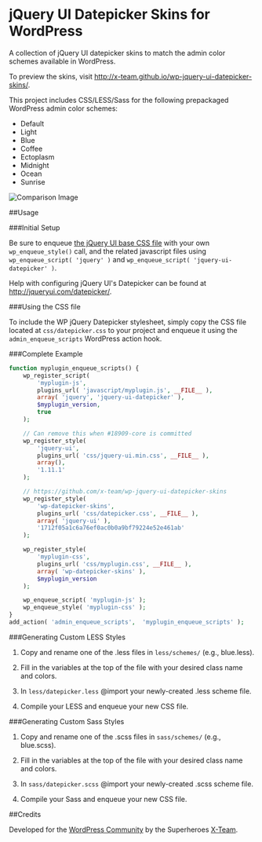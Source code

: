 jQuery UI Datepicker Skins for WordPress
=============================

A collection of jQuery UI datepicker skins to match the admin color schemes available in WordPress.

To preview the skins, visit http://x-team.github.io/wp-jquery-ui-datepicker-skins/.

This project includes CSS/LESS/Sass for the following prepackaged WordPress admin color schemes:
* Default
* Light
* Blue
* Coffee
* Ectoplasm
* Midnight
* Ocean
* Sunrise

![Comparison Image](https://raw.githubusercontent.com/x-team/wp-jquery-ui-datepicker-skins/master/assets/comparison.png)

##Usage

###Initial Setup

Be sure to enqueue [the jQuery UI base CSS file](https://ajax.googleapis.com/ajax/libs/jqueryui/1.11.1/themes/smoothness/jquery-ui.min.css) with your own ````wp_enqueue_style()```` call, and the related javascript files using ````wp_enqueue_script( 'jquery' )```` and ````wp_enqueue_script( 'jquery-ui-datepicker' )````.

Help with configuring jQuery UI's Datepicker can be found at http://jqueryui.com/datepicker/.

###Using the CSS file

To include the WP jQuery Datepicker stylesheet, simply copy the CSS file located at ````css/datepicker.css```` to your project and enqueue it using the ````admin_enqueue_scripts```` WordPress action hook.


###Complete Example

```php
function myplugin_enqueue_scripts() {
	wp_register_script(
		'myplugin-js',
		plugins_url( 'javascript/myplugin.js', __FILE__ ),
		array( 'jquery', 'jquery-ui-datepicker' ),
		$myplugin_version,
		true
	);

	// Can remove this when #18909-core is committed
	wp_register_style(
		'jquery-ui',
		plugins_url( 'css/jquery-ui.min.css', __FILE__ ),
		array(),
		'1.11.1'
	);

	// https://github.com/x-team/wp-jquery-ui-datepicker-skins
	wp_register_style(
		'wp-datepicker-skins',
		plugins_url( 'css/datepicker.css', __FILE__ ),
		array( 'jquery-ui' ),
		'1712f05a1c6a76ef0ac0b0a9bf79224e52e461ab'
	);

	wp_register_style(
		'myplugin-css',
		plugins_url( 'css/myplugin.css', __FILE__ ),
		array( 'wp-datepicker-skins' ),
		$myplugin_version
	);

	wp_enqueue_script( 'myplugin-js' );
	wp_enqueue_style( 'myplugin-css' );
}
add_action( 'admin_enqueue_scripts',  'myplugin_enqueue_scripts' );
```

###Generating Custom LESS Styles

1.  Copy and rename one of the  .less files in ````less/schemes/```` (e.g., blue.less).

2.  Fill in the variables at the top of the file with your desired class name and colors.

3.  In ````less/datepicker.less```` @import your newly-created .less scheme file.

4.  Compile your LESS and enqueue your new CSS file.

###Generating Custom Sass Styles

1.  Copy and rename one of the  .scss files in ````sass/schemes/```` (e.g., blue.scss).

2.  Fill in the variables at the top of the file with your desired class name and colors.

3.  In ````sass/datepicker.scss```` @import your newly-created .scss scheme file.

4.  Compile your Sass and enqueue your new CSS file.

##Credits

Developed for the <a href="http://wordpress.org">WordPress Community</a> by the Superheroes <a href="http://x-team.com/wordpress">X-Team</a>.





